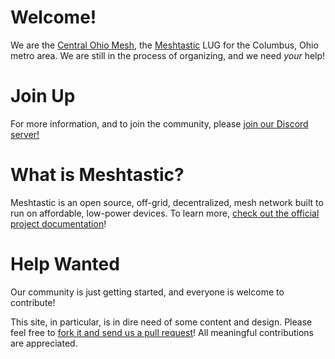 # Welcome!

We are the [Central Ohio Mesh](https://meshcolumb.us), the [Meshtastic](https://meshtastic.org/) LUG for the Columbus, Ohio metro area. We are still in the process of organizing, and we need _your_ help!

# Join Up

For more information, and to join the community, please [join our Discord server!](https://discord.com/invite/B6fuujsHJu)

# What is Meshtastic?

Meshtastic is an open source, off-grid, decentralized, mesh network built to run on affordable, low-power devices. To learn more, [check out the official project documentation](https://meshtastic.org/docs/introduction/)!

# Help Wanted

Our community is just getting started, and everyone is welcome to contribute!

This site, in particular, is in dire need of some content and design. Please feel free to [fork it and send us a pull request](https://github.com/markleybros/central-ohio-mesh-web)! All meaningful contributions are appreciated.

